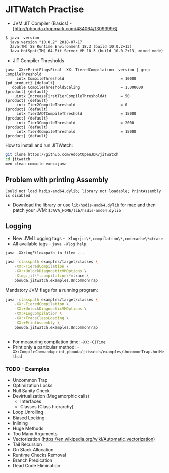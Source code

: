 # JITWatch Practise

- JVM JIT Compiler (Basics) - [http://pbouda.dropmark.com/484064/13093996]

```
$ java -version
  java version "10.0.2" 2018-07-17
  Java(TM) SE Runtime Environment 18.3 (build 10.0.2+13)
  Java HotSpot(TM) 64-Bit Server VM 18.3 (build 10.0.2+13, mixed mode)
```

- JIT Compiler Thresholds
```
java -XX:+PrintFlagsFinal -XX:-TieredCompilation -version | grep CompileThreshold
     intx CompileThreshold                         = 10000                                 {pd product} {default}
   double CompileThresholdScaling                  = 1.000000                                 {product} {default}
    uintx IncreaseFirstTierCompileThresholdAt      = 50                                       {product} {default}
     intx Tier2CompileThreshold                    = 0                                        {product} {default}
     intx Tier3AOTCompileThreshold                 = 15000                                    {product} {default}
     intx Tier3CompileThreshold                    = 2000                                     {product} {default}
     intx Tier4CompileThreshold                    = 15000                                    {product} {default}
```

How to install and run JITWatch:
```bash
git clone https://github.com/AdoptOpenJDK/jitwatch
cd jitwatch
mvn clean compile exec:java
```

## Problem with printing Assembly

```
Could not load hsdis-amd64.dylib; library not loadable; PrintAssembly is disabled
```

- Download the library or use `lib/hsdis-amd64.dylib` for mac and then patch your JVM:
`$JAVA_HOME/lib/hsdis-amd64.dylib`

## Logging

- New JVM Logging tags - `-Xlog:jit\*,compilation\*,codecache\*=trace`
- All available tags - `java -Xlog:help`

```
java -XX:LogFile=<path to file> ...
```

```bash
java -classpath examples/target/classes \
    -XX:-TieredCompilation \
    -XX:+UnlockDiagnosticVMOptions \
    -Xlog:jit\*,compilation\*=trace \
    pbouda.jitwatch.examples.UncommonTrap
```

Mandatory JVM flags for a running program:
```bash
java -classpath examples/target/classes \
    -XX:-TieredCompilation \
    -XX:+UnlockDiagnosticVMOptions \
    -XX:+LogCompilation \
    -XX:+TraceClassLoading \
    -XX:+PrintAssembly \
    pbouda.jitwatch.examples.UncommonTrap
    
```

- For measuring compilation time: `-XX:+CITime`
- Print only a particular method: `-XX:CompileCommand=print,pbouda/jitwatch/examples/UncommonTrap.hotMethod`

### TODO - Examples

- Uncommon Trap
- Optimization Locks
- Null Sanity Check
- Devirtualization (Megamorphic calls)
    - Interfaces
    - Classes (Class hierarchy)
- Loop Unrolling
- Biased Locking
- Inlining
- Huge Methods
- Too Many Arguments
- Vectorization (https://en.wikipedia.org/wiki/Automatic_vectorization)
- Tail Recursion
- On Stack Allocation
- Runtime Checks Removal
- Branch Predication
- Dead Code Elimination